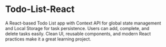 # Todo-List-React
A React-based Todo List app with Context API for global state management and Local Storage for task persistence. Users can add, complete, and delete tasks easily. Clean UI, reusable components, and modern React practices make it a great learning project.
